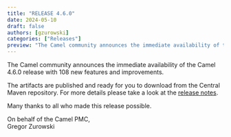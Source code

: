 ```yaml
---
title: "RELEASE 4.6.0"
date: 2024-05-10
draft: false
authors: [gzurowski]
categories: ["Releases"]
preview: "The Camel community announces the immediate availability of the new Camel 4.6.0 release"
---
```


The Camel community announces the immediate availability of the Camel 4.6.0 release with 108 new features and improvements.

The artifacts are published and ready for you to download from the Central Maven repository. For more details please take a look at the [release notes](/releases/release-4.6.0/).

Many thanks to all who made this release possible.

On behalf of the Camel PMC,  
Gregor Zurowski
